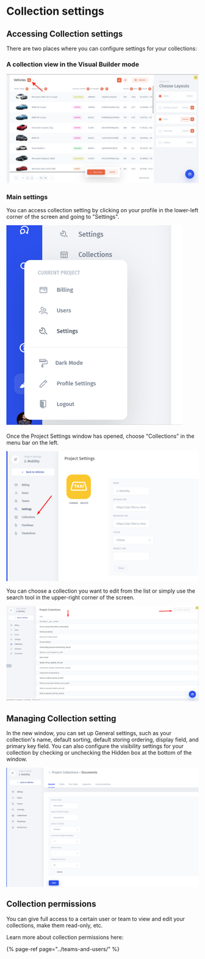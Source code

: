 # Collection settings

## Accessing Collection settings

There are two places where you can configure settings for your collections:

### A collection view in the Visual Builder mode

![](../../.gitbook/assets/snimok-ekrana-2019-08-06-v-11.35.44%20%281%29.png)

### 

### Main settings

You can access collection setting by clicking on your profile in the lower-left corner of the screen and going to "Settings". 

![](../../.gitbook/assets/image%20%28175%29.png)

Once the Project Settings window has opened, choose "Collections" in the menu bar on the left.

![](../../.gitbook/assets/image%20%28315%29.png)

You can choose a collection you want to edit from the list or simply use the search tool in the upper-right corner of the screen.

![](../../.gitbook/assets/image%20%28273%29.png)

## Managing Collection setting

In the new window, you can set up General settings, such as your collection's name, default sorting, default storing ordering, display field, and primary key field. You can also configure the visibility settings for your collection by checking or unchecking the Hidden box at the bottom of the window.

![](../../.gitbook/assets/image%20%28316%29.png)

## Collection permissions

You can give full access to a certain user or team to view and edit your collections, make them read-only, etc. 

Learn more about collection permissions here:

{% page-ref page="../teams-and-users/" %}

